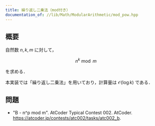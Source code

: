 ```yaml
---
title: 繰り返し二乗法（mod付き）
documentation_of: //lib/Math/ModularArithmetic/mod_pow.hpp
---
```



## 概要

自然数 $n, k, m$ に対して，

$$
n^k \bmod m
$$

を求める．

本実装では「繰り返し二乗法」を用いており，計算量は $\mathcal{O}(\log k)$ である．


## 問題

- "B - n^p mod m". AtCoder Typical Contest 002. AtCoder. <https://atcoder.jp/contests/atc002/tasks/atc002_b>.
